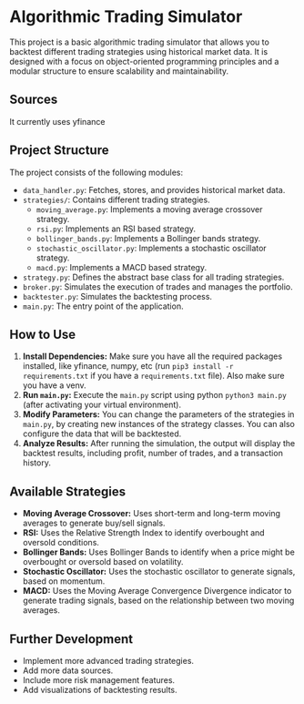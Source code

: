 # Algorithmic Trading Simulator

This project is a basic algorithmic trading simulator that allows you to backtest different trading strategies using historical market data. It is designed with a focus on object-oriented programming principles and a modular structure to ensure scalability and maintainability.

## Sources

It currently uses yfinance

## Project Structure

The project consists of the following modules:

*   `data_handler.py`: Fetches, stores, and provides historical market data.
*   `strategies/`: Contains different trading strategies.
      *   `moving_average.py`: Implements a moving average crossover strategy.
      *    `rsi.py`: Implements an RSI based strategy.
      *    `bollinger_bands.py`: Implements a Bollinger bands strategy.
      *    `stochastic_oscillator.py`: Implements a stochastic oscillator strategy. 
      *    `macd.py`: Implements a MACD based strategy.
*   `strategy.py`: Defines the abstract base class for all trading strategies.
*   `broker.py`: Simulates the execution of trades and manages the portfolio.
*   `backtester.py`: Simulates the backtesting process.
*   `main.py`: The entry point of the application.

## How to Use

1.  **Install Dependencies:** Make sure you have all the required packages installed, like yfinance, numpy, etc (run `pip3 install -r requirements.txt` if you have a `requirements.txt` file). Also make sure you have a venv. 
2.  **Run `main.py`:** Execute the `main.py` script using python `python3 main.py` (after activating your virtual environment).
3.  **Modify Parameters:** You can change the parameters of the strategies in `main.py`, by creating new instances of the strategy classes. You can also configure the data that will be backtested.
4.  **Analyze Results:** After running the simulation, the output will display the backtest results, including profit, number of trades, and a transaction history.

## Available Strategies

*   **Moving Average Crossover:** Uses short-term and long-term moving averages to generate buy/sell signals.
*   **RSI:** Uses the Relative Strength Index to identify overbought and oversold conditions.
*   **Bollinger Bands:** Uses Bollinger Bands to identify when a price might be overbought or oversold based on volatility.
*   **Stochastic Oscillator:** Uses the stochastic oscillator to generate signals, based on momentum.
*   **MACD:** Uses the Moving Average Convergence Divergence indicator to generate trading signals, based on the relationship between two moving averages. 

## Further Development

*   Implement more advanced trading strategies.
*   Add more data sources.
*   Include more risk management features.
*   Add visualizations of backtesting results.

